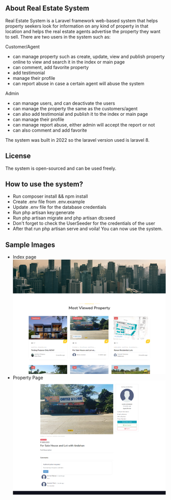 ## About Real Estate System

Real Estate System is a Laravel framework web-based system that helps property seekers look for information on any kind of property in that location and helps
the real estate agents advertise the property they want to sell. There are two users in the system such as:

Customer/Agent

- can manage property such as create, update, view and publish property online to view and search it in the index or main page
- can comment, add favorite property
- add testimonial 
- manage their profile
- can report abuse in case a certain agent will abuse the system

Admin
- can manage users, and can deactivate the users
- can manage the property the same as the customers/agent
- can also add testimonial and publish it to the index or main page
- can manage their profile
- can manage report abuse, either admin will accept the report or not
- can also comment and add favorite

The system was built in 2022 so the laravel version used is laravel 8.

## License

The system is open-sourced and can be used freely.

## How to use the system?

- Run composer install && npm install
- Create .env file from .env.example
- Update .env file  for the database credentials
- Run php artisan key:generate 
- Run php artisan migrate and php artisan db:seed
- Don't forget to check the UserSeeder for the credentials of the user
- After that run php artisan serve and voila! You can now use the system.

## Sample Images
- Index page
![Local Image](inde-page.jpeg)
- Property Page
![Local Image](property-page.jpeg)
